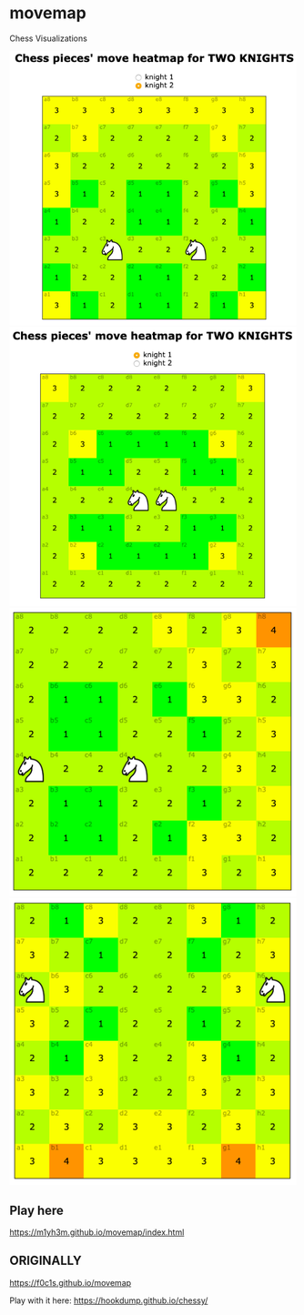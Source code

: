 # movemap

Chess Visualizations

![](./output/1.png)
![](./output/2.png)
![](./output/3.png)
![](./output/4.png)

## Play here

https://m1yh3m.github.io/movemap/index.html

## ORIGINALLY

https://f0c1s.github.io/movemap

Play with it here: https://hookdump.github.io/chessy/
